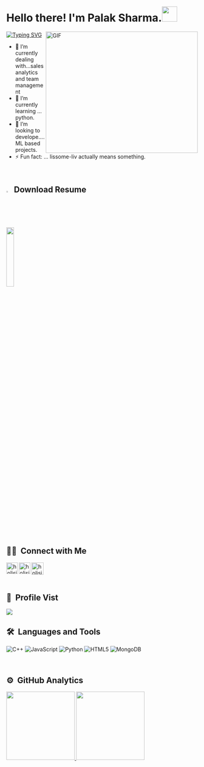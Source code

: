 <h1> Hello there! I'm Palak Sharma.<img src="src/Hi.gif" width="40px" height="40px" style="max-width: 10%;"></h1>
 

[![Typing SVG](https://readme-typing-svg.herokuapp.com/?lines=Fixing+bugs+😅+;Working+on+various+side+projects;Lets+catch+up,+connect+with++me+on+Linkedin)](https://git.io/typing-svg)
 <img align="right"  alt="GIF" src="https://user-images.githubusercontent.com/60257288/169688266-0dba71e8-949d-4bc6-a048-0059ef1f994b.jpg" width="400" height="320" />

- 🔭 I’m currently dealing with...sales analytics and team management
- 🌱 I’m currently learning ... python.
- 👯 I’m looking to develope....ML based projects.
- ⚡ Fun fact: ... lissome-liv actually means something.

 
 <br>

## <img src="https://user-images.githubusercontent.com/60257288/169686247-7ec94964-a707-4733-92f8-bff158cc704b.png" width="2%"/> &nbsp;Download Resume

 [<img src="src/Download-Resume-Button.png" width="20%"/>](https://github.com/lissome-liv/lissome-liv/blob/main/Palak%20Sharma%20CV%20updated.docx)
 
   
 <br>  
 
## 🤝🏻 &nbsp;Connect with Me

<a href="https://www.linkedin.com/in/palaksharmaconnect/">
<img   align="left" alt="holisitc_developer |  Palak Sharma LinkedIn" width="30px" src="src/linkedin.png" /></a>

<a  href="https://www.instagram.com/lissome_liv/">
<img href="https://www.instagram.com/lissome_liv/" align="left" alt="holisitc_developer | Palak Sharma Instagram" width="30px" src="src/instagram.png" /></a>
<a   href="https://mail.google.com/mail/?view=cm&fs=1&tf=1&to=Palak2001sharma@gmail.com" >
<img align="left" alt="holisitc_developer | Palak Sharma Gmail" width="32px" src="src/gmail.png" /></a>

<br/><br>
<br/>

## 👀 &nbsp;Profile Vist

<img src="https://profile-counter.glitch.me/%7Blissome-liv%7D/count.svg">
<br>

## 🛠 &nbsp;Languages and Tools

![C++](https://img.shields.io/badge/C%2B%2B-00599C?style=for-the-badge&logo=c%2B%2B&logoColor=white)
![JavaScript](https://img.shields.io/badge/-JavaScript-%23F7DF1C?style=for-the-badge&logo=javascript&logoColor=000000&labelColor=%23F7DF1C&color=%23FFCE5A)
![Python](http://img.shields.io/badge/-Python-3776AB?style=for-the-badge&logo=python&logoColor=ffffff)
![HTML5](https://img.shields.io/badge/-HTML5-%23E44D27?style=for-the-badge&logo=html5&logoColor=ffffff)
![MongoDB](https://img.shields.io/badge/MongoDB-4EA94B?style=for-the-badge&logo=mongodb&logoColor=white)
<br>
  
 

 
 <br/>
 
## ⚙️ &nbsp;GitHub Analytics
 
 <p align="left">
<a href="https://github.com/lissome-liv">
  <img height="180em" src="https://github-readme-stats-eight-theta.vercel.app/api?username=lissome-liv&show_icons=true&theme=algolia&include_all_commits=true&count_private=true"/>
  <img height="180em" src="https://github-readme-stats-eight-theta.vercel.app/api/top-langs/?username=lissome-liv&layout=compact&langs_count=8&theme=algolia"/>
</a>
</p>
 
 
